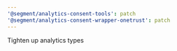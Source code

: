 ```yaml
---
'@segment/analytics-consent-tools': patch
'@segment/analytics-consent-wrapper-onetrust': patch
---
```


Tighten up analytics types
